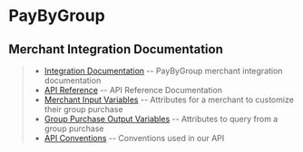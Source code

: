 
# PayByGroup

## Merchant Integration Documentation

>- [Integration Documentation](/js_integration)  --  PayByGroup merchant integration documentation
>- [API Reference](/pbgapis)  --  API Reference Documentation
>- [Merchant Input Variables](/merchant_input_variables)  --  Attributes for a merchant to customize their group purchase
>- [Group Purchase Output Variables](/group_purchase_output_variables)  --  Attributes to query from a group purchase
>- [API Conventions](/api_conventions)  --  Conventions used in our API
